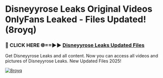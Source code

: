 # Disneyyrose Leaks Original Videos 0nlyFans Leaked - Files Updated! (8royq)

<h3>🔴 CLICK HERE 🌐==►► <a href="https://tinyurl.com/ehrbuxhb" rel="nofollow">Disneyyrose Leaks Updated Files</a></h3>

Get Disneyyrose Leaks and all content. Now you can access all videos and pictures of Disneyyrose Leaks. New Updated Files 2025!

[![8royq](https://i.imgur.com/lVYEuWS.gif)](https://tinyurl.com/ehrbuxhb)
